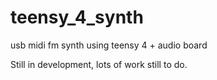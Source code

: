 # teensy_4_synth
usb midi fm synth using teensy 4 + audio board

Still in development, lots of work still to do.

